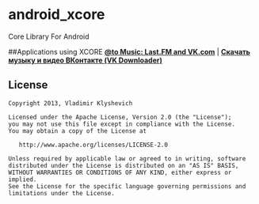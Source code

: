 android_xcore
=============

Core Library For Android

##Applications using XCORE
**[@to Music: Last.FM and VK.com](https://play.google.com/store/apps/details?id=by.istin.android.vkmusic)** | **[Скачать музыку и видео ВКонтакте (VK Downloader)](http://4pda.ru/forum/index.php?showtopic=552441)**

## License

    Copyright 2013, Vladimir Klyshevich

    Licensed under the Apache License, Version 2.0 (the "License");
    you may not use this file except in compliance with the License.
    You may obtain a copy of the License at

       http://www.apache.org/licenses/LICENSE-2.0

    Unless required by applicable law or agreed to in writing, software
    distributed under the License is distributed on an "AS IS" BASIS,
    WITHOUT WARRANTIES OR CONDITIONS OF ANY KIND, either express or implied.
    See the License for the specific language governing permissions and
    limitations under the License.
